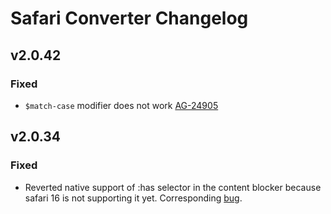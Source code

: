 # Safari Converter Changelog

## v2.0.42

### Fixed

* `$match-case` modifier does not work [AG-24905](https://github.com/AdguardTeam/SafariConverterLib/issues/55)

## v2.0.34

### Fixed

* Reverted native support of :has selector in the content blocker because safari 16 is not supporting it yet. Corresponding [bug](https://bugs.webkit.org/show_bug.cgi?id=248868).
